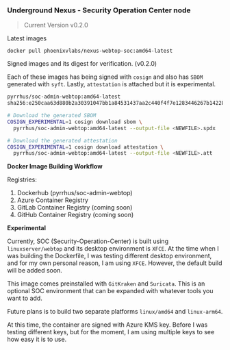 ### Underground Nexus - Security Operation Center node
> Current Version v0.2.0

Latest images

`docker pull phoenixvlabs/nexus-webtop-soc:amd64-latest`

Signed images and its digest for verification. (v0.2.0)

Each of these images has being signed with `cosign` and also has `SBOM` generated with `syft`. Lastly, `attestation` is attached but it is experimental.

```bash
pyrrhus/soc-admin-webtop:amd64-latest
sha256:e250caa63d880b2a30391047bb1a84531437aa2c440f4f7e1283446267b14228

# Download the generated SBOM
COSIGN_EXPERIMENTAL=1 cosign download sbom \
  pyrrhus/soc-admin-webtop:amd64-latest --output-file <NEWFILE>.spdx

# Download the generated attestation
COSIGN_EXPERIMENTAL=1 cosign download attestation \
  pyrrhus/soc-admin-webtop:amd64-latest --output-file <NEWFILE>.att
```

**Docker Image Building Workflow**

Registries:
1. Dockerhub (pyrrhus/soc-admin-webtop)
2. Azure Container Registry
3. GitLab Container Registry (coming soon)
4. GitHub Container Registry (coming soon)

**Experimental**

Currently, SOC (Security-Operation-Center) is built using `linuxserver/webtop` and its desktop environment is `XFCE`. At the time when I was building the Dockerfile, I was testing different desktop environment, and for my own personal reason, I am using `XFCE`. However, the default build will be added soon.

This image comes preinstalled with `GitKraken` and `Suricata`. This is an optional SOC environment that can be expanded with whatever tools you want to add.

Future plans is to build two separate platforms `linux/amd64` and `linux-arm64`.

At this time, the container are signed with Azure KMS key. Before I was testing different keys, but for the moment, I am using multiple keys to see how easy it is to use.